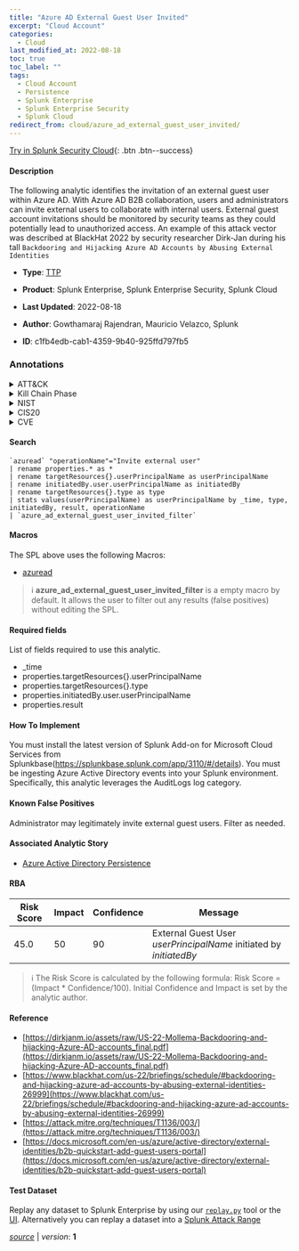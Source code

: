 ```yaml
---
title: "Azure AD External Guest User Invited"
excerpt: "Cloud Account"
categories:
  - Cloud
last_modified_at: 2022-08-18
toc: true
toc_label: ""
tags:
  - Cloud Account
  - Persistence
  - Splunk Enterprise
  - Splunk Enterprise Security
  - Splunk Cloud
redirect_from: cloud/azure_ad_external_guest_user_invited/
---
```




[Try in Splunk Security Cloud](https://www.splunk.com/en_us/cyber-security.html){: .btn .btn--success}

#### Description

The following analytic identifies the invitation of an external guest user within Azure AD. With Azure AD B2B collaboration, users and administrators can invite external users to collaborate with internal users. External guest account invitations should be monitored by security teams as they could potentially lead to unauthorized access. An example of this attack vector was described at BlackHat 2022 by security researcher Dirk-Jan during his tall `Backdooring and Hijacking Azure AD Accounts by Abusing External Identities`

- **Type**: [TTP](https://github.com/splunk/security_content/wiki/Detection-Analytic-Types)
- **Product**: Splunk Enterprise, Splunk Enterprise Security, Splunk Cloud

- **Last Updated**: 2022-08-18
- **Author**: Gowthamaraj Rajendran, Mauricio Velazco, Splunk
- **ID**: c1fb4edb-cab1-4359-9b40-925ffd797fb5

### Annotations
<details>
  <summary>ATT&CK</summary>

<div markdown="1">

#### [ATT&CK](https://attack.mitre.org/)

| ID          | Technique   | Tactic         |
| ----------- | ----------- |--------------- |
| [T1136.003](https://attack.mitre.org/techniques/T1136/003/) | Cloud Account | Persistence |

</div>
</details>


<details>
  <summary>Kill Chain Phase</summary>

<div markdown="1">

* Installation


</div>
</details>


<details>
  <summary>NIST</summary>

<div markdown="1">

* DE.CM



</div>
</details>

<details>
  <summary>CIS20</summary>

<div markdown="1">

* CIS 10



</div>
</details>

<details>
  <summary>CVE</summary>

<div markdown="1">


</div>
</details>


#### Search

```
`azuread` "operationName"="Invite external user" 
| rename properties.* as * 
| rename targetResources{}.userPrincipalName as userPrincipalName 
| rename initiatedBy.user.userPrincipalName as initiatedBy 
| rename targetResources{}.type as type 
| stats values(userPrincipalName) as userPrincipalName by _time, type, initiatedBy, result, operationName 
| `azure_ad_external_guest_user_invited_filter`
```

#### Macros
The SPL above uses the following Macros:
* [azuread](https://github.com/splunk/security_content/blob/develop/macros/azuread.yml)

> :information_source:
> **azure_ad_external_guest_user_invited_filter** is a empty macro by default. It allows the user to filter out any results (false positives) without editing the SPL.



#### Required fields
List of fields required to use this analytic.
* _time
* properties.targetResources{}.userPrincipalName
* properties.targetResources{}.type
* properties.initiatedBy.user.userPrincipalName
* properties.result



#### How To Implement
You must install the latest version of Splunk Add-on for Microsoft Cloud Services from Splunkbase(https://splunkbase.splunk.com/app/3110/#/details). You must be ingesting Azure Active Directory events into your Splunk environment. Specifically, this analytic leverages the AuditLogs log category.
#### Known False Positives
Administrator may legitimately invite external guest users. Filter as needed.

#### Associated Analytic Story
* [Azure Active Directory Persistence](/stories/azure_active_directory_persistence)




#### RBA

| Risk Score  | Impact      | Confidence   | Message      |
| ----------- | ----------- |--------------|--------------|
| 45.0 | 50 | 90 | External Guest User $userPrincipalName$ initiated by $initiatedBy$ |


> :information_source:
> The Risk Score is calculated by the following formula: Risk Score = (Impact * Confidence/100). Initial Confidence and Impact is set by the analytic author.


#### Reference

* [https://dirkjanm.io/assets/raw/US-22-Mollema-Backdooring-and-hijacking-Azure-AD-accounts_final.pdf](https://dirkjanm.io/assets/raw/US-22-Mollema-Backdooring-and-hijacking-Azure-AD-accounts_final.pdf)
* [https://www.blackhat.com/us-22/briefings/schedule/#backdooring-and-hijacking-azure-ad-accounts-by-abusing-external-identities-26999](https://www.blackhat.com/us-22/briefings/schedule/#backdooring-and-hijacking-azure-ad-accounts-by-abusing-external-identities-26999)
* [https://attack.mitre.org/techniques/T1136/003/](https://attack.mitre.org/techniques/T1136/003/)
* [https://docs.microsoft.com/en-us/azure/active-directory/external-identities/b2b-quickstart-add-guest-users-portal](https://docs.microsoft.com/en-us/azure/active-directory/external-identities/b2b-quickstart-add-guest-users-portal)



#### Test Dataset
Replay any dataset to Splunk Enterprise by using our [`replay.py`](https://github.com/splunk/attack_data#using-replaypy) tool or the [UI](https://github.com/splunk/attack_data#using-ui).
Alternatively you can replay a dataset into a [Splunk Attack Range](https://github.com/splunk/attack_range#replay-dumps-into-attack-range-splunk-server)




[*source*](https://github.com/splunk/security_content/tree/develop/detections/cloud/azure_ad_external_guest_user_invited.yml) \| *version*: **1**